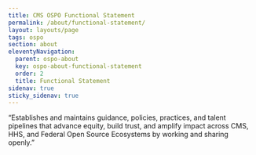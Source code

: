 ```yaml
---
title: CMS OSPO Functional Statement
permalink: /about/functional-statement/
layout: layouts/page
tags: ospo
section: about
eleventyNavigation:
  parent: ospo-about
  key: ospo-about-functional-statement
  order: 2
  title: Functional Statement
sidenav: true
sticky_sidenav: true
---
```


“Establishes and maintains guidance, policies, practices, and talent pipelines that advance equity, build trust, and amplify impact across CMS, HHS, and Federal Open Source Ecosystems by working and sharing openly.”
